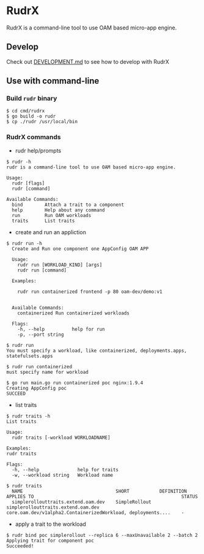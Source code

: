 # RudrX

RudrX is a command-line tool to use OAM based micro-app engine.

## Develop
Check out [DEVELOPMENT.md](./DEVELOPMENT.md) to see how to develop with RudrX

## Use with command-line
### Build `rudr` binary
```shell script
$ cd cmd/rudrx
$ go build -o rudr
$ cp ./rudr /usr/local/bin
```

### RudrX commands

- rudr help/prompts
```shell script
$ rudr -h
rudr is a command-line tool to use OAM based micro-app engine.

Usage:
  rudr [flags]
  rudr [command]

Available Commands:
  bind        Attach a trait to a component
  help        Help about any command
  run         Run OAM workloads
  traits      List traits
```

- create and run an appliction
```shell script
$ rudr run -h
  Create and Run one component one AppConfig OAM APP
  
  Usage:
    rudr run [WORKLOAD_KIND] [args]
    rudr run [command]
  
  Examples:
  
  	rudr run containerized frontend -p 80 oam-dev/demo:v1
  
  
  Available Commands:
    containerized Run containerized workloads
  
  Flags:
    -h, --help          help for run
    -p, --port string

$ rudr run
You must specify a workload, like containerized, deployments.apps, statefulsets.apps

$ rudr run containerized
must specify name for workload

$ go run main.go run containerized poc nginx:1.9.4
Creating AppConfig poc
SUCCEED
```

- list traits
```shell script
$ rudr traits -h
List traits

Usage:
  rudr traits [-workload WORKLOADNAME]

Examples:
rudr traits

Flags:
  -h, --help              help for traits
  -w, --workload string   Workload name

$ rudr traits
  NAME                              	SHORT        	DEFINITION                        	APPLIES TO                                                  	STATUS
  simplerollouttraits.extend.oam.dev	SimpleRollout	simplerollouttraits.extend.oam.dev	core.oam.dev/v1alpha2.ContainerizedWorkload, deployments....	-
```

- apply a trait to the workload
```shell script
$ rudr bind poc simplerollout --replica 6 --maxUnavailable 2 --batch 2
Applying trait for component poc
Succeeded!
```